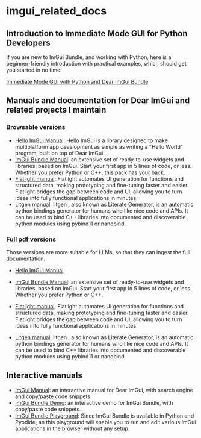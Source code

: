 # imgui_related_docs

## Introduction to Immediate Mode GUI for Python Developers

If you are new to ImGui Bundle, and working with Python, here is a beginner-friendly introduction with practical examples, which should get you started in no time:

[Immediate Mode GUI with Python and Dear ImGui Bundle](https://github.com/pthom/imgui_bundle/blob/main/docs/docs_md/imgui_python_intro.md)


## Manuals and documentation for Dear ImGui and related projects I maintain

### Browsable versions

* [Hello ImGui Manual](https://pthom.github.io/hello_imgui/): Hello ImGui is a library designed to make multiplatform app development as simple as writing a "Hello World" program, built on top of Dear ImGui.
* [ImGui Bundle Manual](https://pthom.github.io/imgui_bundle/): an extensive set of ready-to-use widgets and libraries, based on ImGui. Start your first app in 5 lines of code, or less. Whether you prefer Python or C++, this pack has your back.
* [Fiatlight manual](https://pthom.github.io/fiatlight_doc/): Fiatlight automates UI generation for functions and structured data, making prototyping and fine-tuning faster and easier. Fiatlight bridges the gap between code and UI, allowing you to turn ideas into fully functional applications in minutes.
* [Litgen manual](https://pthom.github.io/litgen): litgen , also known as Literate Generator, is an automatic python bindings generator for humans who like nice code and APIs. It can be used to bind C++ libraries into documented and discoverable python modules using pybind11 or nanobind.

### Full pdf versions

Those versions are more suitable for LLMs, so that they can ingest the full documentation.

* [Hello ImGui Manual](https://raw.githubusercontent.com/pthom/imgui_related_docs/refs/heads/main/manuals/hello_imgui_manual.pdf)

* [ImGui Bundle Manual](https://raw.githubusercontent.com/pthom/imgui_related_docs/refs/heads/main/manuals/imgui_bundle_manual.pdf): an extensive set of ready-to-use widgets and
libraries, based on ImGui. Start your first app in 5 lines of code, or less.
Whether you prefer Python or C++.

* [Fiatlight manual](https://pthom.github.io/fiatlight_doc/flgt.pdf).  Fiatlight automates UI generation for functions and structured data, making
prototyping and fine-tuning faster and easier. Fiatlight bridges the gap between code and UI, allowing you to turn ideas into fully functional
applications in minutes.

* [Litgen manual](https://pthom.github.io/litgen/litgen_book/litgen_book.pdf). litgen , also known as Literate Generator, is an automatic python bindings generator for humans who like nice code and APIs. It can be used to bind C++ libraries into documented and discoverable python modules using pybind11 or nanobind

  
## Interactive manuals

* [ImGui Manual](https://pthom.github.io/imgui_manual_online/manual/imgui_manual.html): an interactive manual for Dear ImGui, with search engine and copy/paste code snippets.
* [ImGui Bundle Demo](https://traineq.org/ImGuiBundle/emscripten/bin/demo_imgui_bundle.html): an interactive demo for ImGui Bundle, with copy/paste code snippets.
* [ImGui Bundle Playground](https://traineq.org/imgui_bundle_online/projects/imgui_bundle_playground/): Since ImGui Bundle is available in Python and Pyodide, an this playground will enable you to run and edit various ImGui applications in the browser without any setup.
